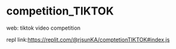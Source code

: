 # competition_TIKTOK
web: tiktok video competition

repl link:https://replit.com/@rjsunKA/comptetionTIKTOK#index.js
